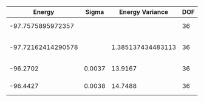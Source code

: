 | Energy             | Sigma  | Energy Variance   | DOF | Einf | Method                       | Reference |
|--------------------|--------|-------------------|-----|------|------------------------------|-----------|
| -97.7575895972357  |        |                   | 36  | 0    | Exact diagonalization        | [code](https://github.com/varbench/methods/blob/main/scripts/Heisenberg/square_36_P/ed_lattice_symmetries.sh) |
| -97.72162414290578 |        | 1.385137434483113 | 36  | 0    | DMRG (bond dimension = 2048) | [code](https://github.com/varbench/methods/blob/main/scripts/Heisenberg/square_36_P/dmrg.sh) |
| -96.2702           | 0.0037 | 13.9167           | 36  | 0    | RBM (alpha = 1)              | [code](https://github.com/varbench/methods/blob/main/scripts/Heisenberg/square_36_P/vmc_rbm.sh) |
| -96.4427           | 0.0038 | 14.7488           | 36  | 0    | Jastrow baseline             | [code](https://github.com/varbench/methods/blob/main/scripts/Heisenberg/square_36_P/vmc_jastrow.sh) |
